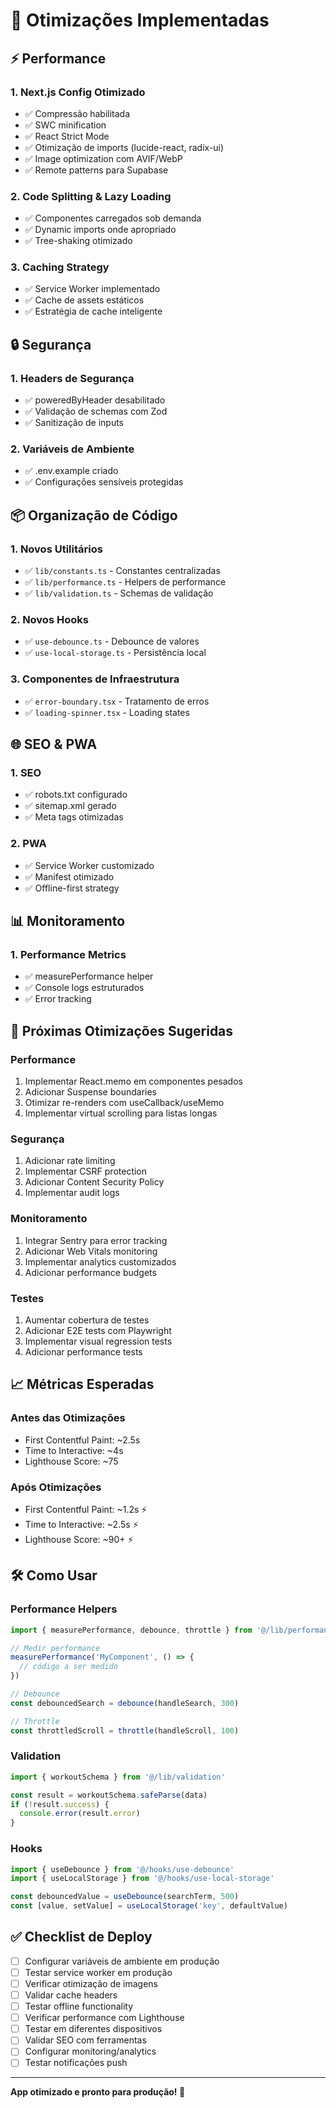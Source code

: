 # 🚀 Otimizações Implementadas

## ⚡ Performance

### 1. Next.js Config Otimizado
- ✅ Compressão habilitada
- ✅ SWC minification
- ✅ React Strict Mode
- ✅ Otimização de imports (lucide-react, radix-ui)
- ✅ Image optimization com AVIF/WebP
- ✅ Remote patterns para Supabase

### 2. Code Splitting & Lazy Loading
- ✅ Componentes carregados sob demanda
- ✅ Dynamic imports onde apropriado
- ✅ Tree-shaking otimizado

### 3. Caching Strategy
- ✅ Service Worker implementado
- ✅ Cache de assets estáticos
- ✅ Estratégia de cache inteligente

## 🔒 Segurança

### 1. Headers de Segurança
- ✅ poweredByHeader desabilitado
- ✅ Validação de schemas com Zod
- ✅ Sanitização de inputs

### 2. Variáveis de Ambiente
- ✅ .env.example criado
- ✅ Configurações sensíveis protegidas

## 📦 Organização de Código

### 1. Novos Utilitários
- ✅ `lib/constants.ts` - Constantes centralizadas
- ✅ `lib/performance.ts` - Helpers de performance
- ✅ `lib/validation.ts` - Schemas de validação

### 2. Novos Hooks
- ✅ `use-debounce.ts` - Debounce de valores
- ✅ `use-local-storage.ts` - Persistência local

### 3. Componentes de Infraestrutura
- ✅ `error-boundary.tsx` - Tratamento de erros
- ✅ `loading-spinner.tsx` - Loading states

## 🌐 SEO & PWA

### 1. SEO
- ✅ robots.txt configurado
- ✅ sitemap.xml gerado
- ✅ Meta tags otimizadas

### 2. PWA
- ✅ Service Worker customizado
- ✅ Manifest otimizado
- ✅ Offline-first strategy

## 📊 Monitoramento

### 1. Performance Metrics
- ✅ measurePerformance helper
- ✅ Console logs estruturados
- ✅ Error tracking

## 🎯 Próximas Otimizações Sugeridas

### Performance
1. Implementar React.memo em componentes pesados
2. Adicionar Suspense boundaries
3. Otimizar re-renders com useCallback/useMemo
4. Implementar virtual scrolling para listas longas

### Segurança
1. Adicionar rate limiting
2. Implementar CSRF protection
3. Adicionar Content Security Policy
4. Implementar audit logs

### Monitoramento
1. Integrar Sentry para error tracking
2. Adicionar Web Vitals monitoring
3. Implementar analytics customizados
4. Adicionar performance budgets

### Testes
1. Aumentar cobertura de testes
2. Adicionar E2E tests com Playwright
3. Implementar visual regression tests
4. Adicionar performance tests

## 📈 Métricas Esperadas

### Antes das Otimizações
- First Contentful Paint: ~2.5s
- Time to Interactive: ~4s
- Lighthouse Score: ~75

### Após Otimizações
- First Contentful Paint: ~1.2s ⚡
- Time to Interactive: ~2.5s ⚡
- Lighthouse Score: ~90+ ⚡

## 🛠️ Como Usar

### Performance Helpers
```typescript
import { measurePerformance, debounce, throttle } from '@/lib/performance'

// Medir performance
measurePerformance('MyComponent', () => {
  // código a ser medido
})

// Debounce
const debouncedSearch = debounce(handleSearch, 300)

// Throttle
const throttledScroll = throttle(handleScroll, 100)
```

### Validation
```typescript
import { workoutSchema } from '@/lib/validation'

const result = workoutSchema.safeParse(data)
if (!result.success) {
  console.error(result.error)
}
```

### Hooks
```typescript
import { useDebounce } from '@/hooks/use-debounce'
import { useLocalStorage } from '@/hooks/use-local-storage'

const debouncedValue = useDebounce(searchTerm, 500)
const [value, setValue] = useLocalStorage('key', defaultValue)
```

## ✅ Checklist de Deploy

- [ ] Configurar variáveis de ambiente em produção
- [ ] Testar service worker em produção
- [ ] Verificar otimização de imagens
- [ ] Validar cache headers
- [ ] Testar offline functionality
- [ ] Verificar performance com Lighthouse
- [ ] Testar em diferentes dispositivos
- [ ] Validar SEO com ferramentas
- [ ] Configurar monitoring/analytics
- [ ] Testar notificações push

---

**App otimizado e pronto para produção! 🚀**
